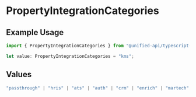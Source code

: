 # PropertyIntegrationCategories

## Example Usage

```typescript
import { PropertyIntegrationCategories } from "@unified-api/typescript-sdk/sdk/models/shared";

let value: PropertyIntegrationCategories = "kms";
```

## Values

```typescript
"passthrough" | "hris" | "ats" | "auth" | "crm" | "enrich" | "martech" | "ticketing" | "uc" | "accounting" | "storage" | "commerce" | "payment" | "genai" | "messaging" | "kms" | "task" | "scim" | "lms" | "repo" | "metadata"
```